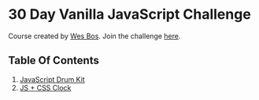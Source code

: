 # 30 Day Vanilla JavaScript Challenge

Course created by [Wes Bos](https://github.com/wesbos).
Join the challenge [here](https://javascript30.com/).

## Table Of Contents

1.  [JavaScript Drum Kit](/01-JavaScript-Drum-Kit)
2.  [JS + CSS Clock](02-JS-and-CSS-Clock)
